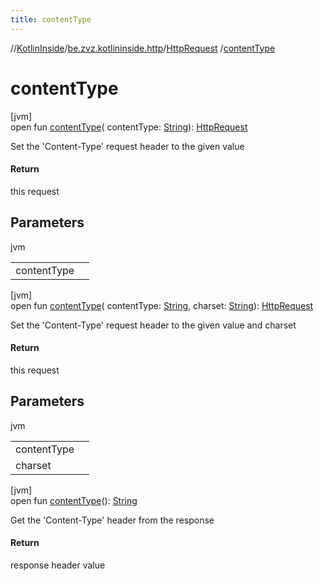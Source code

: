 ```yaml
---
title: contentType
---
```

//[KotlinInside](../../../index.html)/[be.zvz.kotlininside.http](../index.html)/[HttpRequest](index.html)
/[contentType](content-type.html)

# contentType

[jvm]\
open fun [contentType](content-type.html)(
contentType: [String](https://docs.oracle.com/javase/7/docs/api/java/lang/String.html)): [HttpRequest](index.html)

Set the 'Content-Type' request header to the given value

#### Return

this request

## Parameters

jvm

| | |
|---|---|
| contentType |  |

[jvm]\
open fun [contentType](content-type.html)(
contentType: [String](https://docs.oracle.com/javase/7/docs/api/java/lang/String.html),
charset: [String](https://docs.oracle.com/javase/7/docs/api/java/lang/String.html)): [HttpRequest](index.html)

Set the 'Content-Type' request header to the given value and charset

#### Return

this request

## Parameters

jvm

| | |
|---|---|
| contentType |  |
| charset |  |

[jvm]\
open fun [contentType](content-type.html)(): [String](https://docs.oracle.com/javase/7/docs/api/java/lang/String.html)

Get the 'Content-Type' header from the response

#### Return

response header value




